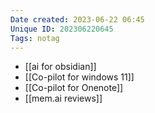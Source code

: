 ```yaml
---
Date created: 2023-06-22 06:45
Unique ID: 202306220645
Tags: notag
---
```

- [[ai for obsidian]]
- [[Co-pilot for windows 11]]
- [[Co-pilot for Onenote]]
- [[mem.ai reviews]]